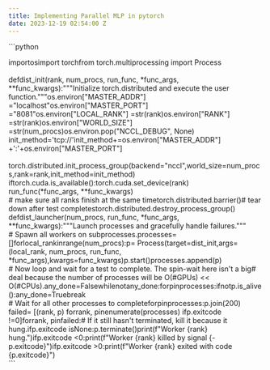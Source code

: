 ```yaml
---
title: Implementing Parallel MLP in pytorch
date: 2023-12-19 02:54:00 Z
---
```



\`\`\`python

importosimport torchfrom torch.multiprocessing import Process\
\
defdist_init(rank, num_procs, run_func, \*func_args, \*\*func_kwargs):"""Initialize torch.distributed and execute the user function."""os.environ\["MASTER_ADDR"\] ="localhost"os.environ\["MASTER_PORT"\] ="8081"os.environ\["LOCAL_RANK"\] =str(rank)os.environ\["RANK"\] =str(rank)os.environ\["WORLD_SIZE"\] =str(num_procs)os.environ.pop("NCCL_DEBUG", None)\
init_method='tcp://'init_method\+=os.environ\["MASTER_ADDR"\] \+':'\+os.environ\["MASTER_PORT"\]\
\
torch.distributed.init_process_group(backend="nccl",world_size=num_procs,rank=rank,init_method=init_method)\
iftorch.cuda.is_available():torch.cuda.set_device(rank)\
run_func(\*func_args, \*\*func_kwargs)\
\# make sure all ranks finish at the same timetorch.distributed.barrier()# tear down after test completestorch.distributed.destroy_process_group()\
defdist_launcher(num_procs, run_func, \*func_args, \*\*func_kwargs):"""Launch processes and gracefully handle failures."""\
\# Spawn all workers on subprocesses.processes= \[\]forlocal_rankinrange(num_procs):p= Process(target=dist_init,args=(local_rank, num_procs, run_func, \*func_args),kwargs=func_kwargs)p.start()processes.append(p)\
\# Now loop and wait for a test to complete. The spin-wait here isn't a big# deal because the number of processes will be O(#GPUs) << O(#CPUs).any_done=Falsewhilenotany_done:forpinprocesses:ifnotp.is_alive():any_done=Truebreak\
\# Wait for all other processes to completeforpinprocesses:p.join(200)\
failed= \[(rank, p) forrank, pinenumerate(processes) ifp.exitcode !=0\]forrank, pinfailed:# If it still hasn't terminated, kill it because it hung.ifp.exitcode isNone:p.terminate()print(f"Worker {rank} hung.")ifp.exitcode <0:print(f"Worker {rank} killed by signal {-p.exitcode}")ifp.exitcode >0:print(f"Worker {rank} exited with code {p.exitcode}")\
\`\`\`